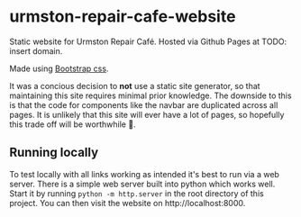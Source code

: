 urmston-repair-cafe-website
===========================

Static website for Urmston Repair Café. Hosted via Github Pages at TODO: insert domain.

Made using [Bootstrap css](https://getbootstrap.com/).

It was a concious decision to **not** use a static site generator, so that maintaining this site requires minimal prior knowledge. The downside to this is that the code for components like the navbar are duplicated across all pages. It is unlikely that this site will ever have a lot of pages, so hopefully this trade off will be worthwhile 🤞.

## Running locally

To test locally with all links working as intended it's best to run via a web server. There is a simple web server built into python which works well. Start it by running `python -m http.server` in the root directory of this project. You can then visit the website on http://localhost:8000.
